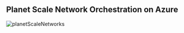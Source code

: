 ## Planet Scale Network Orchestration on Azure
![planetScaleNetworks](https://github.com/user-attachments/assets/a794c45a-7f7b-4a74-b505-d8ea0a41c57a)
